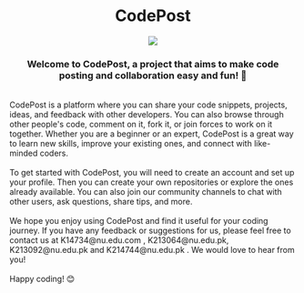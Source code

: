 <h1 align="center"> CodePost </h1> 
<div align="center">
<img src="https://user-images.githubusercontent.com/104616632/226247441-802af750-e878-463c-a06c-1f4175b0581f.png">  
 </div> 
 <h3 align="center">
Welcome to CodePost, a project that aims to make code posting and collaboration easy and fun! 🎉   
 </h3>
 <br>
CodePost is a platform where you can share your code snippets, projects, ideas, and feedback with other developers. You can also browse through other people's code, comment on it, fork it, or join forces to work on it together. Whether you are a beginner or an expert, CodePost is a great way to learn new skills, improve your existing ones, and connect with like-minded coders. 
<br>
<br>
 To get started with CodePost, you will need to create an account and set up your profile. Then you can create your own repositories or explore the ones already available. You can also join our community channels to chat with other users, ask questions, share tips, and more.  
<br>
<br>
We hope you enjoy using CodePost and find it useful for your coding journey. If you have any feedback or suggestions for us, please feel free to contact us at K14734@nu.edu.com , K213064@nu.edu.pk, K213092@nu.edu.pk and K214744@nu.edu.pk . We would love to hear from you!  
<br>
<br>
Happy coding! 😊
